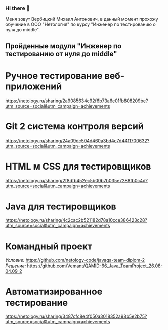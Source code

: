 ### Hi there 👋
Меня зовут Вербицкий Михаил Антонович, в данный момент прохожу обучение в ООО "Нетология" по курсу "Инженер по тестированию о нуля до middle".

## Пройденные модули "Инженер по тестированию от нуля до middle"
# Ручное тестирование веб-приложений
https://netology.ru/sharing/2a9085634c92f6b73a6e01fb808209be?utm_source=social&utm_campaign=achievements

# Git 2 система контроля версий
https://netology.ru/sharing/24a09dc504d460a3bd4c7d4411700632?utm_source=social&utm_campaign=achievements

# HTML м CSS для тестировщиков
https://netology.ru/sharing/2f8dfb452ec5b00b7b035e7288fb0c4d?utm_source=social&utm_campaign=achievements

# Java для тестировщиков
https://netology.ru/sharing/4c2cac2b521182d78a10cce386423c28?utm_source=social&utm_campaign=achievements

# Командный проект
*Условие:* https://github.com/netology-code/javaqa-team-diplom-2
*Решение:* https://github.com/Vemant/QAMID-66_Java_TeamProject_26.08-04.09_2

# Автоматизированное тестирование
https://netology.ru/sharing/3487cfc8e4f050a3018352a98b5e2b75?utm_source=social&utm_campaign=achievements

